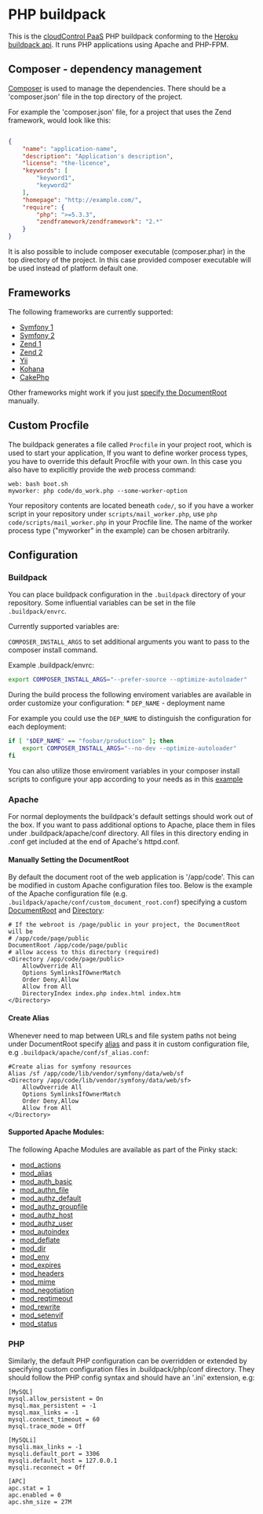 # PHP buildpack
This is the [cloudControl PaaS](https://www.cloudcontrol.com) PHP buildpack conforming to the [Heroku buildpack api](https://devcenter.heroku.com/articles/buildpack-api). It runs PHP applications using Apache and PHP-FPM.

## Composer - dependency management
[Composer](https://getcomposer.org/) is used to manage the dependencies. There should be a 'composer.json' file in the top directory of the project.

For example the 'composer.json' file, for a project that uses the Zend
framework, would look like this:
~~~json

{
    "name": "application-name",
    "description": "Application's description",
    "license": "the-licence",
    "keywords": [
        "keyword1",
        "keyword2"
    ],
    "homepage": "http://example.com/",
    "require": {
        "php": ">=5.3.3",
        "zendframework/zendframework": "2.*"
    }
}
~~~

It is also possible to include composer executable (composer.phar) in the top directory of the project. In this case provided composer executable will be used instead of platform default one.

## Frameworks
The following frameworks are currently supported:

* [Symfony 1](http://symfony.com/legacy)
* [Symfony 2](http://symfony.com/)
* [Zend 1](http://framework.zend.com/)
* [Zend 2](http://framework.zend.com/)
* [Yii](http://www.yiiframework.com/)
* [Kohana](http://kohanaframework.org/)
* [CakePhp](http://www.cakephp.de/)

Other frameworks might work if you just
[specify the DocumentRoot](#manually-setting-the-documentroot) manually.

## Custom Procfile
The buildpack generates a file called `Procfile` in your project root,
which is used to start your application,
If you want to define worker process types, you have to override this default Procfile with your own.
In this case you also have to explicitly provide the _web_ process command:
~~~
web: bash boot.sh
myworker: php code/do_work.php --some-worker-option
~~~
Your repository contents are located beneath `code/`, so if you have a worker script in your repository under `scripts/mail_worker.php`, use
`php code/scripts/mail_worker.php` in your Procfile line. The name of the worker process type ("myworker" in the example) can be chosen arbitrarily.

## Configuration

### Buildpack
You can place buildpack configuration in the `.buildpack` directory of your repository. Some influential variables can be set in the file `.buildpack/envrc`.

Currently supported variables are:

`COMPOSER_INSTALL_ARGS` to set additional arguments you want to pass to the composer install command.

Example .buildpack/envrc:
~~~bash
export COMPOSER_INSTALL_ARGS="--prefer-source --optimize-autoloader"
~~~

During the build process the following enviroment variables are available in order customize your configuration:
    * `DEP_NAME` - deployment name

For example you could use the `DEP_NAME` to distinguish the configuration for each deployment:
~~~bash
if [ "$DEP_NAME" == "foobar/production" ]; then
    export COMPOSER_INSTALL_ARGS="--no-dev --optimize-autoloader"
fi
~~~

You can also utilize those enviroment variables in your composer install
scripts to configure your app according to your needs as in this
[example](https://gist.github.com/sgotre/7706500)

### Apache
For normal deployments the buildpack's default settings should work out of the
box. If you want to pass additional options to Apache, place them in files under
.buildpack/apache/conf directory. All files in this directory ending in .conf get included
at the end of Apache's httpd.conf.

#### Manually Setting the DocumentRoot
By default the document root of the web application is '/app/code'. This can be modified in custom Apache configuration files too. Below is the example of the Apache configuration file (e.g. `.buildpack/apache/conf/custom_document_root.conf`) specifying a custom [DocumentRoot](http://httpd.apache.org/docs/current/mod/core.html#documentroot) and [Directory](http://httpd.apache.org/docs/current/mod/core.html#directory):

    # If the webroot is /page/public in your project, the DocumentRoot will be
    # /app/code/page/public
    DocumentRoot /app/code/page/public
    # allow access to this directory (required)
    <Directory /app/code/page/public>
        AllowOverride All
        Options SymlinksIfOwnerMatch
        Order Deny,Allow
        Allow from All
        DirectoryIndex index.php index.html index.htm
    </Directory>

#### Create Alias
Whenever need to map between URLs and file system paths not being under DocumentRoot specify [alias](http://httpd.apache.org/docs/2.2/mod/mod_alias.html#alias) and pass it in custom configuration file, e.g `.buildpack/apache/conf/sf_alias.conf`:

    #Create alias for symfony resources
    Alias /sf /app/code/lib/vendor/symfony/data/web/sf
    <Directory /app/code/lib/vendor/symfony/data/web/sf>
        AllowOverride All
        Options SymlinksIfOwnerMatch
        Order Deny,Allow
        Allow from All
    </Directory>

#### Supported Apache Modules:

The following Apache Modules are available as part of the Pinky stack:

* [mod_actions](http://httpd.apache.org/docs/2.2/mod/mod_actions.html)
* [mod_alias](http://httpd.apache.org/docs/2.2/mod/mod_alias.html)
* [mod_auth_basic](http://httpd.apache.org/docs/2.2/mod/mod_auth_basic.html)
* [mod_authn_file](http://httpd.apache.org/docs/2.2/mod/mod_authn_file.html)
* [mod_authz_default](http://httpd.apache.org/docs/2.2/mod/mod_authz_default.html)
* [mod_authz_groupfile](http://httpd.apache.org/docs/2.2/mod/mod_authz_groupfile.html)
* [mod_authz_host](http://httpd.apache.org/docs/2.2/mod/mod_authz_host.html)
* [mod_authz_user](http://httpd.apache.org/docs/2.2/mod/mod_authz_user.html)
* [mod_autoindex](http://httpd.apache.org/docs/2.2/mod/mod_autoindex.html)
* [mod_deflate](http://httpd.apache.org/docs/2.2/mod/mod_deflate.html)
* [mod_dir](http://httpd.apache.org/docs/2.2/mod/mod_dir.html)
* [mod_env](http://httpd.apache.org/docs/2.2/mod/mod_env.html)
* [mod_expires](http://httpd.apache.org/docs/2.2/mod/mod_expires.html)
* [mod_headers](http://httpd.apache.org/docs/2.2/mod/mod_headers.html)
* [mod_mime](http://httpd.apache.org/docs/2.2/mod/mod_mime.html)
* [mod_negotiation](http://httpd.apache.org/docs/2.2/mod/mod_negotiation.html)
* [mod_reqtimeout](http://httpd.apache.org/docs/2.2/mod/mod_reqtimeout.html)
* [mod_rewrite](http://httpd.apache.org/docs/2.2/mod/mod_rewrite.html)
* [mod_setenvif](http://httpd.apache.org/docs/2.2/mod/mod_setenvif.html)
* [mod_status](http://httpd.apache.org/docs/2.2/mod/mod_status.html)

### PHP
Similarly, the default PHP configuration can be overridden or extended by specifying custom configuration files in .buildpack/php/conf directory. They should follow the PHP config syntax and should have an '.ini' extension, e.g:

	[MySQL]
	mysql.allow_persistent = On
	mysql.max_persistent = -1
	mysql.max_links = -1
	mysql.connect_timeout = 60
	mysql.trace_mode = Off

	[MySQLi]
	mysqli.max_links = -1
	mysqli.default_port = 3306
	mysqli.default_host = 127.0.0.1
	mysqli.reconnect = Off

	[APC]
	apc.stat = 1
	apc.enabled = 0
	apc.shm_size = 27M

